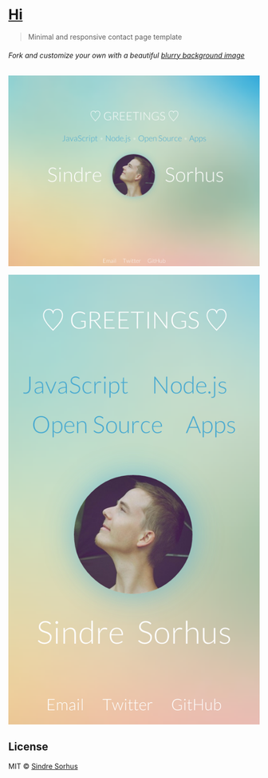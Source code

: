 # [Hi](https://sindresorhus.com/hi)

> Minimal and responsive contact page template

###### Fork and customize your own with a beautiful [blurry background image](https://google.com/search?q=free+blurry+backgrounds&oq=free+blurry+backgrounds)

[![](screenshot.png)](https://sindresorhus.com/hi)

[![](screenshot-mobile.png)](https://sindresorhus.com/hi)


## License

MIT © [Sindre Sorhus](https://sindresorhus.com)

